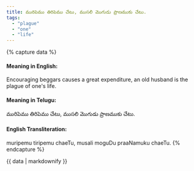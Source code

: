 ```yaml
---
title: మురిపెము తిరిపెము చేటు, ముసలి మొగుడు ప్రాణముకు చేటు.
tags:
  - "plague"
  - "one"
  - "life"
---
```


{% capture data %}
#### Meaning in English:
Encouraging beggars causes a great expenditure, an old husband is the plague of one's life.

#### Meaning in Telugu:
మురిపెము తిరిపెము చేటు, ముసలి మొగుడు ప్రాణముకు చేటు.

#### English Transliteration:
muripemu tiripemu chaeTu, musali moguDu praaNamuku chaeTu.
{% endcapture %}

{{ data | markdownify }}

